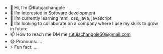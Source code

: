 - 👋 Hi, I’m @Rutujachangole
- 👀 I’m interested in Software development 
- 🌱 I’m currently learning html, css, java, javascript
- 💞️ I’m looking to collaborate on a company where I use my skills to grow in future
- 📫 How to reach me DM me rutujachangole50@gmail.com
- 😄 Pronouns: ...
- ⚡ Fun fact: ...

<!---
Rutujachangole/Rutujachangole is a ✨ special ✨ repository because its `README.md` (this file) appears on your GitHub profile.
You can click the Preview link to take a look at your changes.
--->

